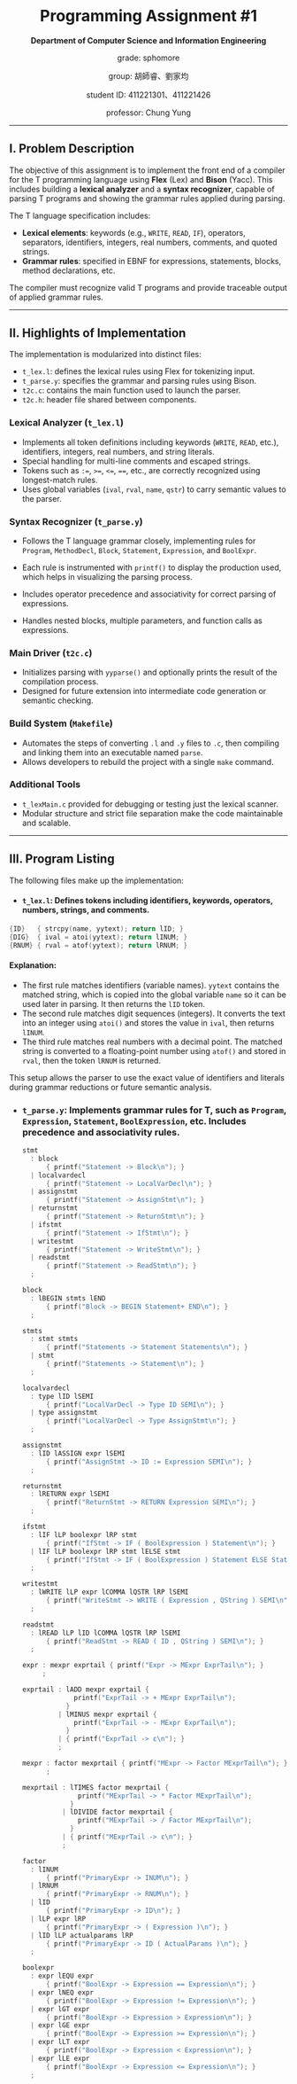 







<!-- COVER PAGE -->

<div style="page-break-after: always; text-align: center; margin-top: 200px;">


# Programming Assignment #1  


**Department of Computer Science and Information Engineering**  

grade: sphomore

group: 胡師睿、劉家均

student ID: 411221301、411221426

professor: Chung Yung

</div>

------

## I. Problem Description

The objective of this assignment is to implement the front end of a compiler for the T programming language using **Flex** (Lex) and **Bison** (Yacc). This includes building a **lexical analyzer** and a **syntax recognizer**, capable of parsing T programs and showing the grammar rules applied during parsing.

The T language specification includes:

- **Lexical elements**: keywords (e.g., `WRITE`, `READ`, `IF`), operators, separators, identifiers, integers, real numbers, comments, and quoted strings.
- **Grammar rules**: specified in EBNF for expressions, statements, blocks, method declarations, etc.

The compiler must recognize valid T programs and provide traceable output of applied grammar rules.

------

## II. Highlights of Implementation

The implementation is modularized into distinct files:

- `t_lex.l`: defines the lexical rules using Flex for tokenizing input.
- `t_parse.y`: specifies the grammar and parsing rules using Bison.
- `t2c.c`: contains the main function used to launch the parser.
- `t2c.h`: header file shared between components.

### Lexical Analyzer (`t_lex.l`)

- Implements all token definitions including keywords (`WRITE`, `READ`, etc.), identifiers, integers, real numbers, and string literals.
- Special handling for multi-line comments and escaped strings.
- Tokens such as `:=`, `>=`, `<=`, `==`, etc., are correctly recognized using longest-match rules.
- Uses global variables (`ival`, `rval`, `name`, `qstr`) to carry semantic values to the parser.

### Syntax Recognizer (`t_parse.y`)

- Follows the T language grammar closely, implementing rules for `Program`, `MethodDecl`, `Block`, `Statement`, `Expression`, and `BoolExpr`.

- Each rule is instrumented with `printf()` to display the production used, which helps in visualizing the parsing process.

- Includes operator precedence and associativity for correct parsing of expressions.

- Handles nested blocks, multiple parameters, and function calls as expressions.

  


### Main Driver (`t2c.c`)

- Initializes parsing with `yyparse()` and optionally prints the result of the compilation process.
- Designed for future extension into intermediate code generation or semantic checking.

### Build System (`Makefile`)

- Automates the steps of converting `.l` and `.y` files to `.c`, then compiling and linking them into an executable named `parse`.
- Allows developers to rebuild the project with a single `make` command.

### Additional Tools

- `t_lexMain.c` provided for debugging or testing just the lexical scanner.
- Modular structure and strict file separation make the code maintainable and scalable.

------

## III. Program Listing

The following files make up the implementation:

- #### `t_lex.l`: Defines tokens including identifiers, keywords, operators, numbers, strings, and comments.
```c
{ID}   { strcpy(name, yytext); return lID; }
{DIG}  { ival = atoi(yytext); return lINUM; }
{RNUM} { rval = atof(yytext); return lRNUM; }
```

#### **Explanation:**

- The first rule matches identifiers (variable names). `yytext` contains the matched string, which is copied into the global variable `name` so it can be used later in parsing. It then returns the `lID` token.
- The second rule matches digit sequences (integers). It converts the text into an integer using `atoi()` and stores the value in `ival`, then returns `lINUM`.
- The third rule matches real numbers with a decimal point. The matched string is converted to a floating-point number using `atof()` and stored in `rval`, then the token `lRNUM` is returned.

This setup allows the parser to use the exact value of identifiers and literals during grammar reductions or future semantic analysis.

- ### `t_parse.y`: Implements grammar rules for T, such as `Program`, `Expression`, `Statement`, `BoolExpression`, etc. Includes precedence and associativity rules.

  ```c
  stmt
  	: block
  		{ printf("Statement -> Block\n"); }
  	| localvardecl
  		{ printf("Statement -> LocalVarDecl\n"); }
  	| assignstmt
  		{ printf("Statement -> AssignStmt\n"); }
  	| returnstmt
  		{ printf("Statement -> ReturnStmt\n"); }
  	| ifstmt
  		{ printf("Statement -> IfStmt\n"); }
  	| writestmt
  		{ printf("Statement -> WriteStmt\n"); }
  	| readstmt
  		{ printf("Statement -> ReadStmt\n"); }
  	;
  
  block
  	: lBEGIN stmts lEND
  		{ printf("Block -> BEGIN Statement+ END\n"); }
  	;
  
  stmts
  	: stmt stmts
  		{ printf("Statements -> Statement Statements\n"); }
  	| stmt
  		{ printf("Statements -> Statement\n"); }
  	;
  
  localvardecl
  	: type lID lSEMI
  		{ printf("LocalVarDecl -> Type ID SEMI\n"); }
  	| type assignstmt
  		{ printf("LocalVarDecl -> Type AssignStmt\n"); }
  	;
  
  assignstmt
  	: lID lASSIGN expr lSEMI
  		{ printf("AssignStmt -> ID := Expression SEMI\n"); }
  	;
  
  returnstmt
  	: lRETURN expr lSEMI
  		{ printf("ReturnStmt -> RETURN Expression SEMI\n"); }
  	;
  
  ifstmt
  	: lIF lLP boolexpr lRP stmt
  		{ printf("IfStmt -> IF ( BoolExpression ) Statement\n"); }
  	| lIF lLP boolexpr lRP stmt lELSE stmt
  		{ printf("IfStmt -> IF ( BoolExpression ) Statement ELSE Statement\n"); }
  	;
  
  writestmt
  	: lWRITE lLP expr lCOMMA lQSTR lRP lSEMI
  		{ printf("WriteStmt -> WRITE ( Expression , QString ) SEMI\n"); }
  	;
  
  readstmt
  	: lREAD lLP lID lCOMMA lQSTR lRP lSEMI
  		{ printf("ReadStmt -> READ ( ID , QString ) SEMI\n"); }
  	;
  
  expr : mexpr exprtail { printf("Expr -> MExpr ExprTail\n"); }
       ;
  
  exprtail : lADD mexpr exprtail { 
               printf("ExprTail -> + MExpr ExprTail\n");
             }
           | lMINUS mexpr exprtail { 
               printf("ExprTail -> - MExpr ExprTail\n");
             }
           | { printf("ExprTail -> ε\n"); } 
           ;
  
  mexpr : factor mexprtail { printf("MExpr -> Factor MExprTail\n"); }
        ;
  
  mexprtail : lTIMES factor mexprtail { 
                printf("MExprTail -> * Factor MExprTail\n");
              }
            | lDIVIDE factor mexprtail { 
                printf("MExprTail -> / Factor MExprTail\n");
              }
            | { printf("MExprTail -> ε\n"); }
            ;
  
  factor
  	: lINUM
  		{ printf("PrimaryExpr -> INUM\n"); }
  	| lRNUM
  		{ printf("PrimaryExpr -> RNUM\n"); }
  	| lID
  		{ printf("PrimaryExpr -> ID\n"); }
  	| lLP expr lRP
  		{ printf("PrimaryExpr -> ( Expression )\n"); }
  	| lID lLP actualparams lRP
  		{ printf("PrimaryExpr -> ID ( ActualParams )\n"); }
  	;
  
  boolexpr
  	: expr lEQU expr
  		{ printf("BoolExpr -> Expression == Expression\n"); }
  	| expr lNEQ expr
  		{ printf("BoolExpr -> Expression != Expression\n"); }
  	| expr lGT expr
  		{ printf("BoolExpr -> Expression > Expression\n"); }
  	| expr lGE expr
  		{ printf("BoolExpr -> Expression >= Expression\n"); }
  	| expr lLT expr
  		{ printf("BoolExpr -> Expression < Expression\n"); }
  	| expr lLE expr
  		{ printf("BoolExpr -> Expression <= Expression\n"); }
  	;
  
  actualparams
  	: expr lCOMMA actualparams
  		{ printf("ActualParams -> Expression , ActualParams\n"); }
  	| expr
  		{ printf("ActualParams -> Expression\n"); }
  	| 
  		{ printf("ActualParams -> \n"); }
  	;
  ```

  #### **Explanation of Major Grammar Rules:**

  - `stmt`: A single statement can be a block, declaration, assignment, return, if-statement, write, or read. Each sub-rule prints its structure for debugging.
  - `block`: Represents a sequence of statements enclosed by `BEGIN ... END`.
  - `stmts`: Allows recursive definition of multiple statements.
  - `localvardecl`: Covers both simple declarations (e.g., `INT x;`) and initialized declarations (`INT x := 3;`).
  - `assignstmt`: Assigns an expression to an identifier (e.g., `x := 5;`).
  - `returnstmt`: A return statement like `RETURN x + y;`.
  - `ifstmt`: Handles both `IF (...) stmt` and `IF (...) stmt ELSE stmt` forms.
  - `writestmt` & `readstmt`: Model I/O syntax using expressions and quoted strings.
  - `expr`, `exprtail`, `mexpr`, `mexprtail`: Represent standard expression parsing using recursive descent for left-to-right associativity.
  - `factor`: Covers literals, variables, grouped expressions, and function calls.
  - `boolexpr`: Logical comparisons like `x == y`, `a >= b`, etc.
  - `actualparams`: Parses the parameters passed into function calls, including optional empty argument lists.

  These rules allow the parser to handle real T programs such as function definitions, variable usage, I/O, and control flow.

  

- ### `t2c.c`: Main function invoking `yyparse()`.
- ### `t2c.h`: Provides shared declarations.

Other supporting files:

- `Makefile`: Automates the compilation process.
- `t_lexMain.c`: An alternative or debugging entry point.
- `README.md`: Provides basic instructions.

------

## IV. Test Run Results

Multiple `.t` test files were prepared and executed:

- **test.t**: Full sample program with function calls and I/O.
- **test1.t** to **test7.t**: Various edge cases including empty parameters, different arithmetic combinations, nested blocks, if-else branches, and return expressions.

Each test case successfully triggered the appropriate grammar rule reductions and reported lexical tokens as expected. The program correctly identifies invalid syntax when introduced.

------

## V. Discussion

This assignment demonstrates a practical understanding of how compilers tokenize and parse high-level languages. Key insights include:

- The significance of precise token definitions for correct parsing.
- How operator precedence and associativity are handled in Bison.
- The value of separating lexical and syntax concerns for modularity.

Challenges included managing nested rules and ensuring that the parser properly handled all expression forms, particularly function calls as part of expressions.

Future improvements could include:

- Adding a semantic analysis phase.
- Generating intermediate code (e.g., 3-address code).
- Enhanced error reporting and recovery.

------

End of Report.
